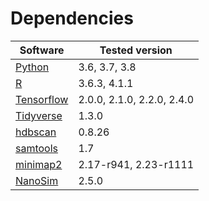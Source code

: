 # Dependencies

| Software                                    | Tested version             |
| ------------------------------------------- | -------------------------- |
| [Python](https://www.python.org/)           | 3.6, 3.7, 3.8              |
| [R](https://www.r-project.org/)             | 3.6.3, 4.1.1               |
| [Tensorflow](https://www.tensorflow.org/)   | 2.0.0, 2.1.0, 2.2.0, 2.4.0 |
| [Tidyverse](https://www.tidyverse.org/)     | 1.3.0                      |
| [hdbscan](https://hdbscan.readthedocs.io/)  | 0.8.26                     |
| [samtools](http://www.htslib.org/)          | 1.7                        |
| [minimap2](https://github.com/lh3/minimap2) | 2.17-r941, 2.23-r1111      |
| [NanoSim](https://github.com/bcgsc/NanoSim) | 2.5.0                      |
